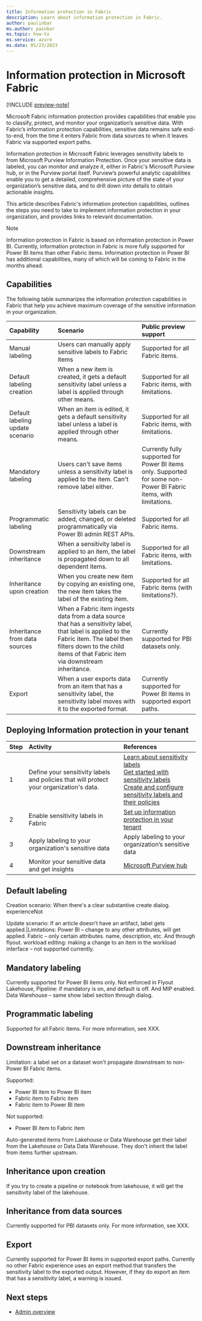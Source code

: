 ```yaml
---
title: Information protection in Fabric
description: Learn about information protection in Fabric.
author: paulinbar
ms.author: painbar
ms.topic: how-to
ms.service: azure
ms.date: 05/23/2023
---
```


# Information protection in Microsoft Fabric

[!INCLUDE [preview-note](../includes/preview-note.md)]

Microsoft Fabric information protection provides capabilities that enable you to classify, protect, and monitor your organization’s sensitive data. With Fabric’s information protection capabilities, sensitive data remains safe end-to-end, from the time it enters Fabric from data sources to when it leaves Fabric via supported export paths.

Information protection in Microsoft Fabric leverages sensitivity labels to from Microsoft Purview Information Protection. Once your sensitive data is labeled, you can monitor and analyze it, either in Fabric's Microsoft Purview hub, or in the Purview portal itself. Purview’s powerful analytic capabilities enable you to get a detailed, comprehensive picture of the state of your organization’s sensitive data, and to drill down into details to obtain actionable insights.

This article describes Fabric's information protection capabilities, outlines the steps you need to take to implement information protection in your organization, and provides links to relevant documentation.

>[!NOTE]
> Information protection in Fabric is based on information protection in Power BI. Currently, information protection in Fabric is more fully supported for Power BI items than other Fabric items. Information protection in Power BI has additional capabilities, many of which will be coming to Fabric in the months ahead.

## Capabilities

The following table summarizes the information protection capabilities in Fabric that help you achieve maximum coverage of the sensitive information in your organization.

|Capability|Scenario|Public preview support|
|:----------|:---------|:----------|
|Manual labeling|Users can manually apply sensitive labels to Fabric items|Supported for all Fabric items.|
|Default labeling creation|When a new item is created, it gets a default sensitivity label unless a label is applied through other means.|Supported for all Fabric items, with limitations. |
|Default labeling update scenario|When an item is edited, it gets a default sensitivity label unless a label is applied through other means.| Supported for all Fabric items, with limitations. |
|Mandatory labeling|Users can't save items unless a sensitivity label is applied to the item. Can't remove label either.|Currently fully supported for Power BI items only. Supported for some non-Power BI Fabric items, with limitations. |
|Programmatic labeling|Sensitivity labels can be added, changed, or deleted programmatically via Power BI admin REST APIs.|Supported for all Fabric items.|
|Downstream inheritance|When a sensitivity label is applied to an item, the label is propagated down to all dependent items. |Supported for all Fabric items, with limitations. |
|Inheritance upon creation|When you create new item by copying an existing one, the new item takes the label of the existing item.| Supported for all Fabric items (with limitations?).|
|Inheritance from data sources|When a Fabric item ingests data from a data source that has a sensitivity label, that label is applied to the Fabric item. The label then filters down to the child items of that Fabric item via downstream inheritance.|Currently supported for PBI datasets only.|
|Export|When a user exports data from an item that has a sensitivity label, the sensitivity label moves with it to the exported format. |Currently supported for Power BI items in supported export paths. |

## Deploying Information protection in your tenant

| Step | Activity | References | 
|:---|:------|:------------|
|1| Define your sensitivity labels and policies that will protect your organization's data. | [Learn about sensitivity labels](/microsoft-365/compliance/sensitivity-labels)<br>[Get started with sensitivity labels](/microsoft-365/compliance/sensitivity-labels)<br>[Create and configure sensitivity labels and their policies](/microsoft-365/compliance/create-sensitivity-labels)
|2| Enable sensitivity labels in Fabric| [Set up information protection in your tenant](../admin/information-protection-setup.md)|
|3| Apply labeling to your organization's sensitive data | Apply labeling to your organization’s sensitive data |
|4| Monitor your sensitive data and get insights | [Microsoft Purview hub](./use-microsoft-purview-hub.md) |

## Default labeling

Creation scenario: When there's a clear substantive create dialog. experienceNot

Update scenario: If an article doesn’t have an artifact, label gets applied.|Limitations: Power BI – change to any other attributes, will get applied. Fabric – only certain attributes. name, description, etc. And through flyout. workload editing: making a change to an item in the workload interface – not supported currently.

## Mandatory labeling

Currently supported for Power BI items only. Not enforced in Flyout Lakehouse, Pipeline: if mandatory is on, and default is off. And MIP enabled. Data Warehouse – same show label section through dialog.

## Programmatic labeling

Supported for all Fabric items. For more information, see XXX.

## Downstream inheritance

Limitation: a label set on a dataset won't propagate downstream to non-Power BI Fabric items.

Supported:
* Power BI item to Power BI item
* Fabric item to Fabric item
* Fabric item to Power BI item

Not supported:

* Power BI item to Fabric item

Auto-generated items from Lakehouse or Data Warehouse get their label from the Lakehouse or Data Data Warehouse. They don't inherit the label from items further upstream.

## Inheritance upon creation

 If you try to create a pipeline or notebook from lakehouse, it will get the sensitivity label of the lakehouse.

## Inheritance from data sources

Currently supported for PBI datasets only. For more information, see XXX.

## Export

Currently supported for Power BI items in supported export paths. Currently no other Fabric experience uses an export method that transfers the sensitivity label to the exported output. However, if they do export an item that has a sensitivity label, a warning is issued.

## Next steps

* [Admin overview](../admin/admin-overview.md)